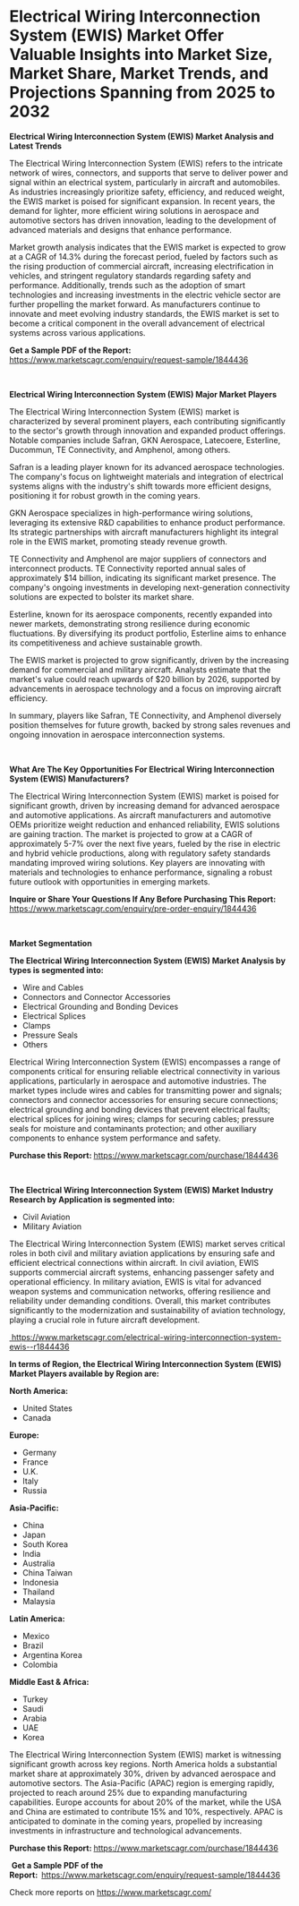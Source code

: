 <p><h1>Electrical Wiring Interconnection System (EWIS) Market Offer Valuable Insights into Market Size, Market Share, Market Trends, and Projections Spanning from 2025 to 2032</h1></p><p><strong>Electrical Wiring Interconnection System (EWIS) Market Analysis and Latest Trends</strong></p>
<p><p>The Electrical Wiring Interconnection System (EWIS) refers to the intricate network of wires, connectors, and supports that serve to deliver power and signal within an electrical system, particularly in aircraft and automobiles. As industries increasingly prioritize safety, efficiency, and reduced weight, the EWIS market is poised for significant expansion. In recent years, the demand for lighter, more efficient wiring solutions in aerospace and automotive sectors has driven innovation, leading to the development of advanced materials and designs that enhance performance.</p><p>Market growth analysis indicates that the EWIS market is expected to grow at a CAGR of 14.3% during the forecast period, fueled by factors such as the rising production of commercial aircraft, increasing electrification in vehicles, and stringent regulatory standards regarding safety and performance. Additionally, trends such as the adoption of smart technologies and increasing investments in the electric vehicle sector are further propelling the market forward. As manufacturers continue to innovate and meet evolving industry standards, the EWIS market is set to become a critical component in the overall advancement of electrical systems across various applications.</p></p>
<p><strong>Get a Sample PDF of the Report:&nbsp;</strong> <a href="https://www.marketscagr.com/enquiry/request-sample/1844436?utm_campaign=1889&utm_medium=2&utm_source=Github&utm_content=ia&utm_term=14022025&utm_id=electrical-wiring-interconnection-system-ewis">https://www.marketscagr.com/enquiry/request-sample/1844436</a></p>
<p>&nbsp;</p>
<p><strong>Electrical Wiring Interconnection System (EWIS) Major Market Players</strong></p>
<p><p>The Electrical Wiring Interconnection System (EWIS) market is characterized by several prominent players, each contributing significantly to the sector's growth through innovation and expanded product offerings. Notable companies include Safran, GKN Aerospace, Latecoere, Esterline, Ducommun, TE Connectivity, and Amphenol, among others. </p><p>Safran is a leading player known for its advanced aerospace technologies. The company's focus on lightweight materials and integration of electrical systems aligns with the industry's shift towards more efficient designs, positioning it for robust growth in the coming years. </p><p>GKN Aerospace specializes in high-performance wiring solutions, leveraging its extensive R&D capabilities to enhance product performance. Its strategic partnerships with aircraft manufacturers highlight its integral role in the EWIS market, promoting steady revenue growth.</p><p>TE Connectivity and Amphenol are major suppliers of connectors and interconnect products. TE Connectivity reported annual sales of approximately $14 billion, indicating its significant market presence. The company's ongoing investments in developing next-generation connectivity solutions are expected to bolster its market share.</p><p>Esterline, known for its aerospace components, recently expanded into newer markets, demonstrating strong resilience during economic fluctuations. By diversifying its product portfolio, Esterline aims to enhance its competitiveness and achieve sustainable growth.</p><p>The EWIS market is projected to grow significantly, driven by the increasing demand for commercial and military aircraft. Analysts estimate that the market's value could reach upwards of $20 billion by 2026, supported by advancements in aerospace technology and a focus on improving aircraft efficiency. </p><p>In summary, players like Safran, TE Connectivity, and Amphenol diversely position themselves for future growth, backed by strong sales revenues and ongoing innovation in aerospace interconnection systems.</p></p>
<p>&nbsp;</p>
<p><strong>What Are The Key Opportunities For Electrical Wiring Interconnection System (EWIS) Manufacturers?</strong></p>
<p><p>The Electrical Wiring Interconnection System (EWIS) market is poised for significant growth, driven by increasing demand for advanced aerospace and automotive applications. As aircraft manufacturers and automotive OEMs prioritize weight reduction and enhanced reliability, EWIS solutions are gaining traction. The market is projected to grow at a CAGR of approximately 5-7% over the next five years, fueled by the rise in electric and hybrid vehicle productions, along with regulatory safety standards mandating improved wiring solutions. Key players are innovating with materials and technologies to enhance performance, signaling a robust future outlook with opportunities in emerging markets.</p></p>
<p><strong>Inquire or Share Your Questions If Any Before Purchasing This Report:</strong> <a href="https://www.marketscagr.com/enquiry/pre-order-enquiry/1844436?utm_campaign=1889&utm_medium=2&utm_source=Github&utm_content=ia&utm_term=14022025&utm_id=electrical-wiring-interconnection-system-ewis">https://www.marketscagr.com/enquiry/pre-order-enquiry/1844436</a></p>
<p>&nbsp;</p>
<p><strong>Market Segmentation</strong></p>
<p><strong>The Electrical Wiring Interconnection System (EWIS) Market Analysis by types is segmented into:</strong></p>
<p><ul><li>Wire and Cables</li><li>Connectors and Connector Accessories</li><li>Electrical Grounding and Bonding Devices</li><li>Electrical Splices</li><li>Clamps</li><li>Pressure Seals</li><li>Others</li></ul></p>
<p><p>Electrical Wiring Interconnection System (EWIS) encompasses a range of components critical for ensuring reliable electrical connectivity in various applications, particularly in aerospace and automotive industries. The market types include wires and cables for transmitting power and signals; connectors and connector accessories for ensuring secure connections; electrical grounding and bonding devices that prevent electrical faults; electrical splices for joining wires; clamps for securing cables; pressure seals for moisture and contaminants protection; and other auxiliary components to enhance system performance and safety.</p></p>
<p><strong>Purchase this Report:&nbsp;</strong><a href="https://www.marketscagr.com/purchase/1844436?utm_campaign=1889&utm_medium=2&utm_source=Github&utm_content=ia&utm_term=14022025&utm_id=electrical-wiring-interconnection-system-ewis">https://www.marketscagr.com/purchase/1844436</a></p>
<p>&nbsp;</p>
<p><strong>The Electrical Wiring Interconnection System (EWIS) Market Industry Research by Application is segmented into:</strong></p>
<p><ul><li>Civil Aviation</li><li>Military Aviation</li></ul></p>
<p><p>The Electrical Wiring Interconnection System (EWIS) market serves critical roles in both civil and military aviation applications by ensuring safe and efficient electrical connections within aircraft. In civil aviation, EWIS supports commercial aircraft systems, enhancing passenger safety and operational efficiency. In military aviation, EWIS is vital for advanced weapon systems and communication networks, offering resilience and reliability under demanding conditions. Overall, this market contributes significantly to the modernization and sustainability of aviation technology, playing a crucial role in future aircraft development.</p></p>
<p><a href="https://www.marketscagr.com/electrical-wiring-interconnection-system-ewis--r1844436?utm_campaign=1889&utm_medium=2&utm_source=Github&utm_content=ia&utm_term=14022025&utm_id=electrical-wiring-interconnection-system-ewis">&nbsp;https://www.marketscagr.com/electrical-wiring-interconnection-system-ewis--r1844436</a></p>
<p><strong>In terms of Region, the Electrical Wiring Interconnection System (EWIS) Market Players available by Region are:</strong></p>
<p>
    <p> <strong> North America: </strong>
        <ul>
            <li>United States</li>
            <li>Canada</li>
        </ul>
        </p> 
    <p> <strong> Europe: </strong>
        <ul>
            <li>Germany</li>
            <li>France</li>
            <li>U.K.</li>
            <li>Italy</li>
            <li>Russia</li>
        </ul>
        </p> 
    <p> <strong> Asia-Pacific: </strong>
        <ul>
            <li>China</li>
            <li>Japan</li>
            <li>South Korea</li>
            <li>India</li>
            <li>Australia</li>
            <li>China Taiwan</li>
            <li>Indonesia</li>
            <li>Thailand</li>
            <li>Malaysia</li>
        </ul>
        </p> 
    <p> <strong> Latin America: </strong>
        <ul>
            <li>Mexico</li>
            <li>Brazil</li>
            <li>Argentina Korea</li>
            <li>Colombia</li>
        </ul>
        </p> 
    <p> <strong> Middle East & Africa: </strong>
        <ul>
            <li>Turkey</li>
            <li>Saudi</li>
            <li>Arabia</li>
            <li>UAE</li>
            <li>Korea</li>
        </ul>
    </p>
    </p>
<p><p>The Electrical Wiring Interconnection System (EWIS) market is witnessing significant growth across key regions. North America holds a substantial market share at approximately 30%, driven by advanced aerospace and automotive sectors. The Asia-Pacific (APAC) region is emerging rapidly, projected to reach around 25% due to expanding manufacturing capabilities. Europe accounts for about 20% of the market, while the USA and China are estimated to contribute 15% and 10%, respectively. APAC is anticipated to dominate in the coming years, propelled by increasing investments in infrastructure and technological advancements.</p></p>
<p><strong>Purchase this Report: </strong><a href="https://www.marketscagr.com/purchase/1844436?utm_campaign=1889&utm_medium=2&utm_source=Github&utm_content=ia&utm_term=14022025&utm_id=electrical-wiring-interconnection-system-ewis">https://www.marketscagr.com/purchase/1844436</a></p>
<p>&nbsp;<strong>Get a Sample PDF of the Report:&nbsp;&nbsp;</strong><a href="https://www.marketscagr.com/enquiry/request-sample/1844436?utm_campaign=1889&utm_medium=2&utm_source=Github&utm_content=ia&utm_term=14022025&utm_id=electrical-wiring-interconnection-system-ewis">https://www.marketscagr.com/enquiry/request-sample/1844436</a></p>
<p><strong></strong></p>
<p>Check more reports on <a href="https://www.marketscagr.com/?utm_campaign=1889&utm_medium=2&utm_source=Github&utm_content=ia&utm_term=14022025&utm_id=electrical-wiring-interconnection-system-ewis">https://www.marketscagr.com/</a></p>